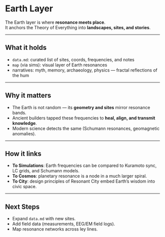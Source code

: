 # Earth Layer

The Earth layer is where **resonance meets place**.  
It anchors the Theory of Everything into **landscapes, sites, and stories**.

---

## What it holds
- `data.md`: curated list of sites, coords, frequencies, and notes
- `map` (via sims): visual layer of Earth resonances
- narratives: myth, memory, archaeology, physics — fractal reflections of the hum

---

## Why it matters
- The Earth is not random — its **geometry and sites** mirror resonance bands.
- Ancient builders tapped these frequencies to **heal, align, and transmit knowledge**.
- Modern science detects the same (Schumann resonances, geomagnetic anomalies).

---

## How it links
- **To Simulations**: Earth frequencies can be compared to Kuramoto sync, LC grids, and Schumann models.
- **To Cosmos**: planetary resonance is a node in a much larger spiral.
- **To City**: design principles of Resonant City embed Earth’s wisdom into civic space.

---

## Next Steps
- Expand `data.md` with new sites.
- Add field data (measurements, EEG/EM field logs).
- Map resonance networks across ley lines.
